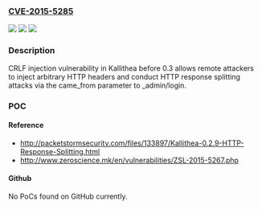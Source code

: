 ### [CVE-2015-5285](https://cve.mitre.org/cgi-bin/cvename.cgi?name=CVE-2015-5285)
![](https://img.shields.io/static/v1?label=Product&message=n%2Fa&color=blue)
![](https://img.shields.io/static/v1?label=Version&message=n%2Fa&color=blue)
![](https://img.shields.io/static/v1?label=Vulnerability&message=n%2Fa&color=brighgreen)

### Description

CRLF injection vulnerability in Kallithea before 0.3 allows remote attackers to inject arbitrary HTTP headers and conduct HTTP response splitting attacks via the came_from parameter to _admin/login.

### POC

#### Reference
- http://packetstormsecurity.com/files/133897/Kallithea-0.2.9-HTTP-Response-Splitting.html
- http://www.zeroscience.mk/en/vulnerabilities/ZSL-2015-5267.php

#### Github
No PoCs found on GitHub currently.

